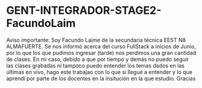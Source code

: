 # GENT-INTEGRADOR-STAGE2-FacundoLaim
Aviso importante: 
Soy Facundo Laime de la secundaria técnica EEST N8 ALMAFUERTE. Se nos informó acerca del curso FullStack a inicios de Junio, por lo que
los que pudimos ingresar (tarde) nos perdimos una gran cantidad de clases. En mi caso, debido a que por tiempo y demás no puedo seguir las clases grabadas ni tampoco
puedo entender los temas dados en las últimas en vivo, hago este trabajao con lo que si llegué a entender y lo que aprendí por parte de los docentes en la 
insitución en la que estudio. Gracias
